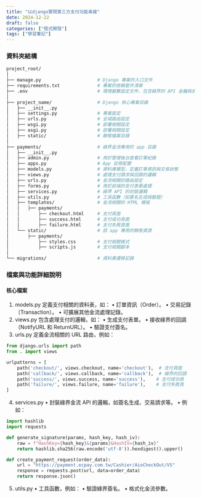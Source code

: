 ```yaml
---
title: "以django實現第三方支付功能串接"
date: 2024-12-22
draft: false
categories: ["程式開發"]
tags: ["學習筆記"]
---
```


### 資料夾結構

```zsh
project_root/
│
├── manage.py                     # Django 專案的入口文件
├── requirements.txt              # 專案的依賴套件清單
├── .env                          # 環境變數設定文件，包含綠界的 API 金鑰與商店代號
│
├── project_name/                 # Django 核心專案目錄
│   ├── __init__.py
│   ├── settings.py               # 專案設定
│   ├── urls.py                   # 全域路由設定
│   ├── wsgi.py                   # 部署相關設定
│   ├── asgi.py                   # 部署相關設定
│   ├── static/                   # 靜態檔案目錄
│
├── payments/                     # 綠界金流專用的 app 目錄
│   ├── __init__.py
│   ├── admin.py                  # 用於管理後台查看訂單紀錄
│   ├── apps.py                   # App 註冊配置
│   ├── models.py                 # 資料庫模型，定義訂單資訊與交易狀態
│   ├── views.py                  # 處理支付請求與回調的邏輯
│   ├── urls.py                   # 金流相關的路由設定
│   ├── forms.py                  # 用於前端的支付表單處理
│   ├── services.py               # 綠界 API 的封裝邏輯
│   ├── utils.py                  # 工具函數（如簽名生成與驗證）
│   ├── templates/                # 金流相關的 HTML 模板
│   │   ├── payments/
│   │       ├── checkout.html     # 支付頁面
│   │       ├── success.html      # 支付成功頁面
│   │       ├── failure.html      # 支付失敗頁面
│   └── static/                   # 該 app 專用的靜態資源
│       ├── payments/
│           ├── styles.css        # 支付相關樣式
│           ├── scripts.js        # 支付相關腳本
│
└── migrations/                   # 資料庫遷移記錄
```

### 檔案與功能詳細說明

#### 核心檔案

1. models.py
   定義支付相關的資料表，如：
   • 訂單資訊（Order）。
   • 交易記錄（Transaction）。
   • 可擴展其他金流處理記錄。
2. views.py
   包含處理支付的邏輯，如：
   • 生成支付表單。
   • 接收綠界的回調（NotifyURL 和 ReturnURL）。
   • 驗證支付簽名。
3. urls.py
   定義金流相關的 URL 路由，例如：

```py
from django.urls import path
from . import views

urlpatterns = [
    path('checkout/', views.checkout, name='checkout'),  # 支付頁面
    path('callback/', views.callback, name='callback'),  # 綠界的回調
    path('success/', views.success, name='success'),    # 支付成功頁
    path('failure/', views.failure, name='failure'),    # 支付失敗頁
]
```

4. services.py
   • 封裝綠界金流 API 的邏輯，如簽名生成、交易請求等。
   • 例如：

```py
import hashlib
import requests

def generate_signature(params, hash_key, hash_iv):
    raw = f"HashKey={hash_key}&{params}&HashIV={hash_iv}"
    return hashlib.sha256(raw.encode('utf-8')).hexdigest().upper()

def create_payment_request(order_data):
    url = "https://payment.ecpay.com.tw/Cashier/AioCheckOut/V5"
    response = requests.post(url, data=order_data)
    return response.json()
```

5. utils.py
   • 工具函數，例如：
   • 驗證綠界簽名。
   • 格式化金流參數。
